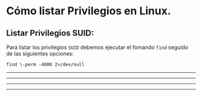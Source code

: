 # Cómo listar Privilegios en Linux.

## Listar Privilegios SUID:

Para listar los privilegios `SUID` debemos ejecutar el fomando `find` seguido de las siguientes opciones:

    find \-perm -4000 2>/dev/null
    
    
---
---
  
    
<html lang="en">
<head>
  
</head>
<body>

<script src="https://utteranc.es/client.js"
    repo="F1r0x/gestion-comentarios"
    issue-term="pathname"
    theme="github-light"
    crossorigin="anonymous"
    async>
</script>
          
    
  </body>
</html>
  
  
---
---
    
